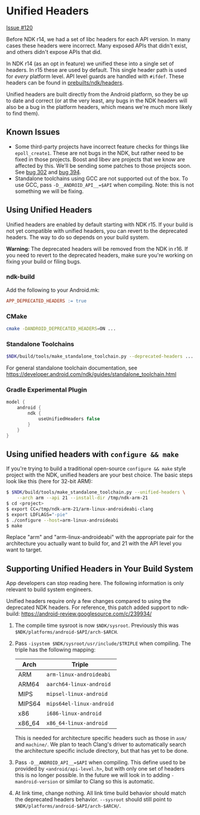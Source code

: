 Unified Headers
===============

[Issue #120](https://github.com/android-ndk/ndk/issues/120)

Before NDK r14, we had a set of libc headers for each API version. In many cases
these headers were incorrect. Many exposed APIs that didn't exist, and others
didn't expose APIs that did.

In NDK r14 (as an opt in feature) we unified these into a single set of headers.
In r15 these are used by default. This single header path is used for *every*
platform level. API level guards are handled with `#ifdef`.  These headers can
be found in [prebuilts/ndk/headers].

Unified headers are built directly from the Android platform, so they be up to
date and correct (or at the very least, any bugs in the NDK headers will also be
a bug in the platform headers, which means we're much more likely to find them).

[prebuilts/ndk/headers]: https://android.googlesource.com/platform/prebuilts/ndk/+/dev/platform/sysroot/usr/include


Known Issues
------------

 * Some third-party projects have incorrect feature checks for things like
   `epoll_create1`. These are not bugs in the NDK, but rather need to be fixed
   in those projects. Boost and libev are projects that we know are affected by
   this. We'll be sending some patches to those projects soon. See [bug 302] and
   [bug 394].
 * Standalone toolchains using GCC are not supported out of the box. To use GCC,
   pass `-D__ANDROID_API__=$API` when compiling. Note: this is not something we
   will be fixing.

[bug 302]: https://github.com/android-ndk/ndk/issues/302
[bug 394]: https://github.com/android-ndk/ndk/issues/394


Using Unified Headers
---------------------

Unified headers are enabled by default starting with NDK r15. If your build is
not yet compatible with unified headers, you can revert to the deprecated
headers.  The way to do so depends on your build system.

**Warning:** The deprecated headers will be removed from the NDK in r16. If you
need to revert to the deprecated headers, make sure you're working on fixing
your build or filing bugs.

### ndk-build

Add the following to your Android.mk:

```makefile
APP_DEPRECATED_HEADERS := true
```

### CMake

```bash
cmake -DANDROID_DEPRECATED_HEADERS=ON ...
```

### Standalone Toolchains

```bash
$NDK/build/tools/make_standalone_toolchain.py --deprecated-headers ...
```

For general standalone toolchain documentation, see
https://developer.android.com/ndk/guides/standalone_toolchain.html

### Gradle Experimental Plugin

```gradle
model {
    android {
        ndk {
            useUnifiedHeaders false
        }
    }
}
```


Using unified headers with `configure && make`
----------------------------------------------

If you're trying to build a traditional open-source `configure && make`
style project with the NDK, unified headers are your best choice. The
basic steps look like this (here for 32-bit ARM):

```bash
$ $NDK/build/tools/make_standalone_toolchain.py --unified-headers \
    --arch arm --api 21 --install-dir /tmp/ndk-arm-21
$ cd <project>
$ export CC=/tmp/ndk-arm-21/arm-linux-androideabi-clang
$ export LDFLAGS="-pie"
$ ./configure --host=arm-linux-androideabi
$ make
```

Replace "arm" and "arm-linux-androideabi" with the appropriate pair for
the architecture you actually want to build for, and 21 with the API
level you want to target.


Supporting Unified Headers in Your Build System
-----------------------------------------------

App developers can stop reading here. The following information is only
relevant to build system engineers.

Unified headers require only a few changes compared to using the deprecated NDK
headers. For reference, this patch added support to ndk-build:
https://android-review.googlesource.com/c/239934/

1. The compile time sysroot is now `$NDK/sysroot`. Previously this was
   `$NDK/platforms/android-$API/arch-$ARCH`.

2. Pass `-isystem $NDK/sysroot/usr/include/$TRIPLE` when compiling. The triple
   has the following mapping:

   Arch    | Triple
   --------|-------------------------
   ARM     | `arm-linux-androideabi`
   ARM64   | `aarch64-linux-android`
   MIPS    | `mipsel-linux-android`
   MIPS64  | `mips64el-linux-android`
   x86     | `i686-linux-android`
   x86\_64 | `x86_64-linux-android`

   This is needed for architecture specific headers such as those in `asm/` and
   `machine/`. We plan to teach Clang's driver to automatically search the
   architecture specific include directory, but that has yet to be done.

3. Pass `-D__ANDROID_API__=$API` when compiling. This define used to be provided
   by `<android/api-level.h>`, but with only one set of headers this is no
   longer possible. In the future we will look in to adding `-mandroid-version`
   or similar to Clang so this is automatic.

4. At link time, change nothing. All link time build behavior should match the
   deprecated headers behavior. `--sysroot` should still point to
   `$NDK/platforms/android-$API/arch-$ARCH/`.
